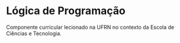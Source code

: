 # Lógica de Programação

Componente curricular lecionado na UFRN no contexto da Escola de Ciências e Tecnologia.
